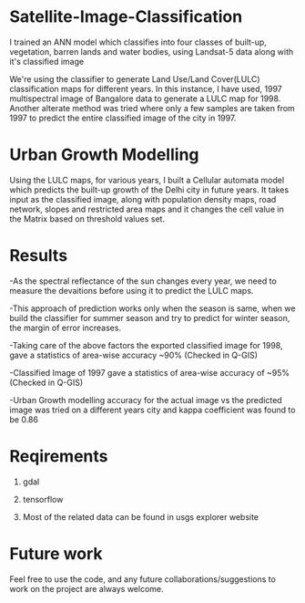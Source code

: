 # Satellite-Image-Classification
I trained an ANN model which classifies into four classes of  built-up, vegetation, barren lands and water bodies, using Landsat-5 data along with it's classified image 

We're using the classifier to generate Land Use/Land Cover(LULC) classification maps for different years. In this instance, I have used,
1997 multispectral image of Bangalore data to generate a LULC map for 1998. 
Another alterate method was tried where only a few samples are taken from 1997 to predict the entire classified image of the city in 1997.

# Urban Growth Modelling
Using the LULC maps, for various years, I built a Cellular automata model which predicts the built-up growth of the Delhi city in future years. 
It takes input as the classified image, along with population density maps, road network, slopes and restricted area maps and it
changes the cell value in the Matrix based on threshold values set.

# Results 
-As the spectral reflectance of the sun changes every year, we need to measure the devaitions before using it to predict the LULC maps.

-This approach of prediction works only when the season is same, when we build the classifier for summer season and try to predict for winter season,
the margin of error increases.

-Taking care of the above factors the exported classified image for 1998, gave a statistics of area-wise accuracy ~90% (Checked in Q-GIS)

-Classified Image of 1997 gave a statistics of area-wise accuracy of ~95% (Checked in Q-GIS)

-Urban Growth modelling accuracy for the actual image vs the predicted image was tried on a different years city and kappa coefficient was found to be 0.86


# Reqirements

1) gdal

2) tensorflow

3) Most of the related data can be found in usgs explorer website

# Future work
Feel free to use the code, and any future collaborations/suggestions to work on the project are always welcome.

